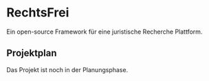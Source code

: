 # RechtsFrei
Ein open-source Framework für eine juristische Recherche Plattform.

## Projektplan
Das Projekt ist noch in der Planungsphase.
